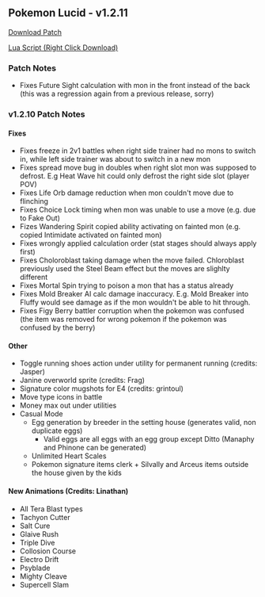 ## Pokemon Lucid - v1.2.11

<a href="./v1.2.11/pokemon_lucid_v1.2.11.bps" target="_blank">Download Patch</a>

<a href="./v1.2.11/pokemon_lucid_v1.2.11.lua" target="_blank">Lua Script (Right Click Download)</a>

### Patch Notes
- Fixes Future Sight calculation with mon in the front instead of the back (this was a regression again from a previous release, sorry)

### v1.2.10 Patch Notes

#### Fixes
* Fixes freeze in 2v1 battles when right side trainer had no mons to switch in, while left side trainer was about to switch in a new mon
* Fixes spread move bug in doubles when right slot mon was supposed to defrost. E.g Heat Wave hit could only defrost the right side slot (player POV)
* Fixes Life Orb damage reduction when mon couldn't move due to flinching
* Fixes Choice Lock timing when mon was unable to use a move (e.g. due to Fake Out)
* Fizes Wandering Spirit copied ability activating on fainted mon (e.g. copied Intimidate activated on fainted mon)
* Fixes wrongly applied calculation order (stat stages should always apply first)
* Fixes Choloroblast taking damage when the move failed. Chloroblast previously used the Steel Beam effect but the moves are slighlty different
* Fixes Mortal Spin trying to poison a mon that has a status already
* Fixes Mold Breaker AI calc damage inaccuracy. E.g. Mold Breaker into Fluffy would see damage as if the mon wouldn't be able to hit through.
* Fixes Figy Berry battler corruption when the pokemon was confused (the item was removed for wrong pokemon if the pokemon was confused by the berry)

#### Other
* Toggle running shoes action under utility for permanent running (credits: Jasper)
* Janine overworld sprite (credits: Frag)
* Signature color mugshots for E4 (credits: grintoul)
* Move type icons in battle
* Money max out under utilities
* Casual Mode
  * Egg generation by breeder in the setting house (generates valid, non duplicate eggs)
    * Valid eggs are all eggs with an egg group except Ditto (Manaphy and Phinone can be generated)
  * Unlimited Heart Scales
  * Pokemon signature items clerk + Silvally and Arceus items outside the house given by the kids

#### New Animations (Credits: Linathan)
* All Tera Blast types
* Tachyon Cutter
* Salt Cure
* Glaive Rush
* Triple Dive
* Collosion Course
* Electro Drift
* Psyblade
* Mighty Cleave
* Supercell Slam
